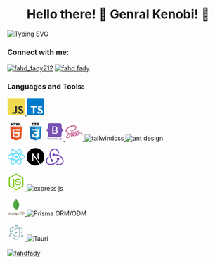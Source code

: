 <h1 align="center">Hello there! 👋 Genral Kenobi! 🤖</h1>

[![Typing SVG](https://readme-typing-svg.herokuapp.com?duration=3200&color=F0A500&center=true&vCenter=true&lines=Web+Developer;In+love+wih+JavaScript)](https://git.io/typing-svg)

<h3 align="left">Connect with me:</h3>
<p align="left">
<a href="https://twitter.com/AzmyNG" target="blank"><img align="center" src="https://raw.githubusercontent.com/rahuldkjain/github-profile-readme-generator/master/src/images/icons/Social/twitter.svg" alt="fahd_fady212" height="30" width="40" /></a> </a>
<a href="https://fb.com/100009391450593/" target="blank"><img align="center" src="https://raw.githubusercontent.com/rahuldkjain/github-profile-readme-generator/master/src/images/icons/Social/facebook.svg" alt="fahd fady" height="30" width="40" /></a>

</p>

<h3 align="left">Languages and Tools:</h3>

<div align="left">

<!-- languages -->

<!-- javascript -->

</a> <img src="https://raw.githubusercontent.com/devicons/devicon/master/icons/javascript/javascript-original.svg" alt="JavaScript" width="40" height="40"/><a href="https://developer.mozilla.org/en-US/docs/Web/JavaScript" target="_blank" rel="noreferrer"> <!-- typescript --> </a> <a href="https://www.typescriptlang.org/" target="_blank" rel="noreferrer"><img src="https://github.com/devicons/devicon/blob/master/icons/typescript/typescript-plain.svg" alt="TypeScript" width="40" height="40"/>

<!-- UI -->
<!-- html -->

</a> <img src="https://raw.githubusercontent.com/devicons/devicon/master/icons/html5/html5-original-wordmark.svg" alt="html5" width="40" height="40"/> <a href="https://www.w3schools.com/html/default.asp" target="_blank" rel="noreferrer"> <!-- css --> </a> <img src="https://raw.githubusercontent.com/devicons/devicon/master/icons/css3/css3-original-wordmark.svg" alt="css3" width="40" height="40"/> <a href="https://www.w3schools.com/css/" target="_blank" rel="noreferrer"> <!-- bootstrap --> </a> <img src="https://raw.githubusercontent.com/devicons/devicon/master/icons/bootstrap/bootstrap-plain-wordmark.svg" alt="bootstrap" width="40" height="40"/><a href="https://getbootstrap.com/" target="_blank" rel="noreferrer"> <!-- sass --> </a> <img src="https://raw.githubusercontent.com/devicons/devicon/master/icons/sass/sass-original.svg" alt="bootstrap" width="40" height="40"/><a href="https://sass-lang.com/" target="_blank" rel="noreferrer"> <!-- tailwind --> </a> <img src="https://upload.wikimedia.org/wikipedia/commons/thumb/d/d5/Tailwind_CSS_Logo.svg/2048px-Tailwind_CSS_Logo.svg.png" alt="tailwindcss" width="40" height="40"/><a href="https://tailwindcss.com/" target="_blank" rel="noreferrer"> <!-- antdesign --> </a> <img src="https://gw.alipayobjects.com/zos/rmsportal/KDpgvguMpGfqaHPjicRK.svg" alt="ant design" width="40" height="40"/> <a href="https://ant.design/" target="_blank" rel="noreferrer">

<!-- frontend frameworks -->

<!-- react -->

</a> <img src="https://github.com/devicons/devicon/blob/1119b9f84c0290e0f0b38982099a2bd027a48bf1/icons/react/react-original.svg" alt="React JS" width="40" height="40"/> <a href="https://reactjs.org/" target="_blank" rel="noreferrer"> <!-- next --> </a> <img src="https://github.com/devicons/devicon/blob/master/icons/nextjs/nextjs-original.svg" alt="Next.JS" width="40" height="40"/> <a href="https://nextjs.org/" target="_blank" rel="noreferrer"> <!-- redux --> </a> <img src="https://github.com/devicons/devicon/blob/master/icons/redux/redux-original.svg" alt="Redux" width="40" height="40"/> <a href="https://redux.js.org/" target="_blank" rel="noreferrer">

<!-- backend -->
<!-- node js -->

</a> <img src="https://github.com/devicons/devicon/blob/master/icons/nodejs/nodejs-original.svg" alt="Node JS" width="40" height="40"/><a href="https://nodejs.org/en/" target="_blank" rel="noreferrer"> <!-- express js --> </a> <img src="https://assets.website-files.com/61ca3f775a79ec5f87fcf937/6202fcdee5ee8636a145a41b_1234.png" alt="express js" width="40" height="40"/><a href="https://expressjs.com/" target="_blank" rel="noreferrer">

<!-- db -->
<!-- MongoDB  js -->

</a> <img src="https://github.com/devicons/devicon/blob/master/icons/mongodb/mongodb-original-wordmark.svg" alt="mongoDB" width="40" height="40"/><a href="https://www.mongodb.com/" target="_blank" rel="noreferrer"> <!-- prisma js --> </a> <img src="https://seeklogo.com/images/P/prisma-logo-3805665B69-seeklogo.com.png" alt="Prisma ORM/ODM" width="40" height="40"/><a href="https://www.prisma.io/" target="_blank" rel="noreferrer">

<!-- web desktop -->
<!-- electron js -->

</a> <img src="https://github.com/devicons/devicon/blob/master/icons/electron/electron-original.svg" alt="electron js " width="40" height="40"/><a href="https://www.electronjs.org/" target="_blank" rel="noreferrer"> <!-- Tauri js --> </a> <img src="https://d33wubrfki0l68.cloudfront.net/4112b407ce93d899a0e499bbefa9fc172b11685e/49ffa/meta/tauri_logo_dark.svg" alt="Tauri"  height="35"/><a href="https://tauri.app/" target="_blank" rel="noreferrer">

</div>

<p><img align="center" src="https://github-readme-stats.vercel.app/api/top-langs?username=BlitzKiiro&show_icons=true&locale=en&layout=compact" alt="fahdfady" /></p>
